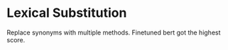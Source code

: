 # Lexical Substitution
Replace synonyms with multiple methods.
Finetuned bert got the highest score.
